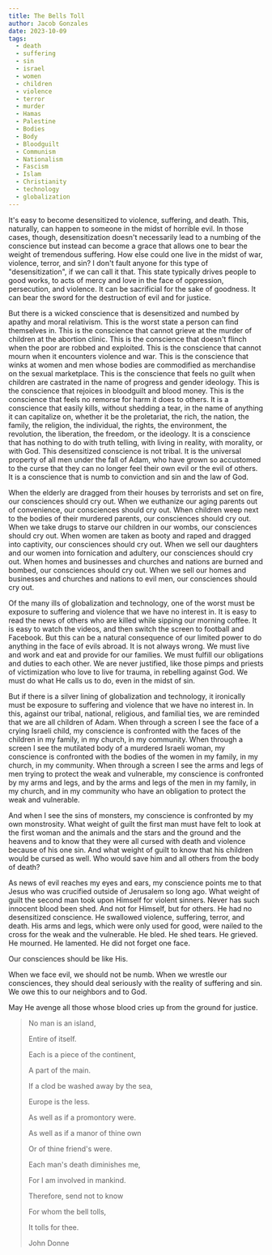 ```yaml
---
title: The Bells Toll
author: Jacob Gonzales
date: 2023-10-09
tags:
  - death
  - suffering
  - sin
  - israel
  - women
  - children
  - violence
  - terror
  - murder
  - Hamas
  - Palestine
  - Bodies
  - Body
  - Bloodguilt
  - Communism
  - Nationalism
  - Fascism
  - Islam
  - Christianity
  - technology
  - globalization
---
```

It's easy to become desensitized to violence, suffering, and death. This, naturally, can happen to someone in the midst of horrible evil. In those cases, though, desensitization doesn't necessarily lead to a numbing of the conscience but instead can become a grace that allows one to bear the weight of tremendous suffering. How else could one live in the midst of war, violence, terror, and sin? I don't fault anyone for this type of "desensitization", if we can call it that. This state typically drives people to good works, to acts of mercy and love in the face of oppression, persecution, and violence. It can be sacrificial for the sake of goodness. It can bear the sword for the destruction of evil and for justice. 

But there is a wicked conscience that is desensitized and numbed by apathy and moral relativism. This is the worst state a person can find themselves in. This is the conscience that cannot grieve at the murder of children at the abortion clinic. This is the conscience that doesn't flinch when the poor are robbed and exploited. This is the conscience that cannot mourn when it encounters violence and war. This is the conscience that winks at women and men whose bodies are commodified as merchandise on the sexual marketplace. This is the conscience that feels no guilt when children are castrated in the name of progress and gender ideology. This is the conscience that rejoices in bloodguilt and blood money. This is the conscience that feels no remorse for harm it does to others. It is a conscience that easily kills, without shedding a tear, in the name of anything it can capitalize on, whether it be the proletariat, the rich, the nation, the family, the religion, the individual, the rights, the environment, the revolution, the liberation, the freedom, or the ideology. It is a conscience that has nothing to do with truth telling, with living in reality, with morality, or with God. This desensitized conscience is not tribal. It is the universal property of all men under the fall of Adam, who have grown so accustomed to the curse that they can no longer feel their own evil or the evil of others. It is a conscience that is numb to conviction and sin and the law of God.

When the elderly are dragged from their houses by terrorists and set on fire, our consciences should cry out. When we euthanize our aging parents out of convenience, our consciences should cry out. When children weep next to the bodies of their murdered parents, our consciences should cry out. When we take drugs to starve our children in our wombs, our consciences should cry out. When women are taken as booty and raped and dragged into captivity, our consciences should cry out. When we sell our daughters and our women into fornication and adultery, our consciences should cry out. When homes and businesses and churches and nations are burned and bombed, our consciences should cry out. When we sell our homes and businesses and churches and nations to evil men, our consciences should cry out.

Of the many ills of globalization and technology, one of the worst must be exposure to suffering and violence that we have no interest in. It is easy to read the news of others who are killed while sipping our morning coffee. It is easy to watch the videos, and then switch the screen to football and Facebook. But this can be a natural consequence of our limited power to do anything in the face of evils abroad. It is not always wrong. We must live and work and eat and provide for our families. We must fulfill our obligations and duties to each other. We are never justified, like those pimps and priests of victimization who love to live for trauma, in rebelling against God. We must do what He calls us to do, even in the midst of sin. 

But if there is a silver lining of globalization and technology, it ironically must be exposure to suffering and violence that we have no interest in. In this, against our tribal, national, religious, and familial ties, we are reminded that we are all children of Adam. When through a screen I see the face of a crying Israeli child, my conscience is confronted with the faces of the children in my family, in my church, in my community. When through a screen I see the mutilated body of a murdered Israeli woman, my conscience is confronted with the bodies of the women in my family, in my church, in my community. When through a screen I see the arms and legs of men trying to protect the weak and vulnerable, my conscience is confronted by my arms and legs, and by the arms and legs of the men in my family, in my church, and in my community who have an obligation to protect the weak and vulnerable.

And when I see the sins of monsters, my conscience is confronted by my own monstrosity. What weight of guilt the first man must have felt to look at the first woman and the animals and the stars and the ground and the heavens and to know that they were all cursed with death and violence because of his one sin. And what weight of guilt to know that his children would be cursed as well. Who would save him and all others from the body of death?

As news of evil reaches my eyes and ears, my conscience points me to that Jesus who was crucified outside of Jerusalem so long ago. What weight of guilt the second man took upon Himself for violent sinners. Never has such innocent blood been shed. And not for Himself, but for others. He had no desensitized conscience. He swallowed violence, suffering, terror, and death. His arms and legs, which were only used for good, were nailed to the cross for the weak and the vulnerable. He bled. He shed tears. He grieved. He mourned. He lamented. He did not forget one face.

Our consciences should be like His. 

When we face evil, we should not be numb. When we wrestle our consciences, they should deal seriously with the reality of suffering and sin. We owe this to our neighbors and to God.

May He avenge all those whose blood cries up from the ground for justice.

>No man is an island,
>
>Entire of itself.
>
>Each is a piece of the continent,
>
>A part of the main.
>
>If a clod be washed away by the sea,
>
>Europe is the less.
>
>As well as if a promontory were.
>
>As well as if a manor of thine own
>
>Or of thine friend's were.
>
>Each man's death diminishes me,
>
>For I am involved in mankind.
>
>Therefore, send not to know
>
>For whom the bell tolls,
>
>It tolls for thee.
>
>John Donne



